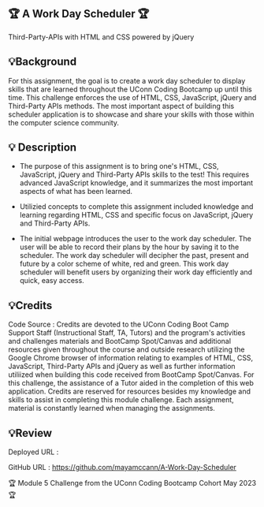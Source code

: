 ## 🏆 A Work Day Scheduler 🏆
Third-Party-APIs with HTML and CSS powered by jQuery

## 💡Background
For this assignment, the goal is to create a work day scheduler to display skills that are learned throughout the UConn Coding Bootcamp up until this time. This challenge enforces the use of HTML, CSS, JavaScript, jQuery and Third-Party APIs methods. The most important aspect of building this scheduler application is to showcase and share your skills with those within the computer science community. 

## 💡 Description

* The purpose of this assignment is to bring one's HTML, CSS, JavaScript, jQuery and Third-Party APIs skills to the test! This requires advanced JavaScript knowledge, and it summarizes the most important aspects of what has been learned.

* Utilizied concepts to complete this assignment included knowledge and learning regarding HTML, CSS and specific focus on JavaScript, jQuery and Third-Party APIs. 

* The initial webpage introduces the user to the work day scheduler. The user will be able to record their plans by the hour by saving it to the scheduler. The work day scheduler will decipher the past, present and future by a color scheme of white, red and green. This work day scheduler will benefit users by organizing their work day efficiently and quick, easy access. 


## 💡Credits
Code Source : Credits are devoted to the UConn Coding Boot Camp Support Staff (Instructional Staff, TA, Tutors) and the program's activities and challenges materials and BootCamp Spot/Canvas and additional resources given throughout the course and outside research utilizing the Google Chrome browser of information relating to examples of HTML, CSS, JavaScript, Third-Party APIs and jQuery as well as further information utiliized when building this code received from BootCamp Spot/Canvas. For this challenge, the assistance of a Tutor aided in the completion of this web application. Credits are reserved for resources besides my knowledge and skills to assist in completing this module challenge. Each assignment, material is constantly learned when managing the assignments. 

## 💡Review 

Deployed URL :


GitHub URL :
https://github.com/mayamccann/A-Work-Day-Scheduler

🏆 Module 5 Challenge from the UConn Coding Bootcamp Cohort May 2023 🏆
